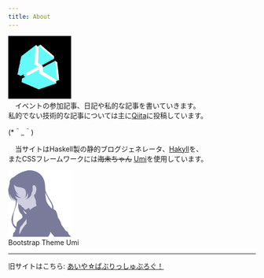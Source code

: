 ```yaml
---
title: About
---
```


![aiya000-icon](/images/aiya000-profile_icon.png)  
　イベントの参加記事、日記や私的な記事を書いていきます。  
私的でない技術的な記事については主に[Qiita](http://qiita.com/aiya000)に投稿しています。

(\*＾\_＾)

　当サイトはHaskell製の静的ブログジェネレータ、[Hakyll](http://jaspervdj.be/hakyll)を、  
またCSSフレームワークには~~海未ちゃん~~ [Umi](http://nkmr6194.github.io/Umi/)を使用しています。

[![umi-image](/images/umi.png)](http://nkmr6194.github.io/Umi/)  
Bootstrap Theme Umi

- - -

旧サイトはこちら: [あいや☆ぱぶりっしゅぶろぐ！](http://gcc0aiya000.blog.fc2.com/)

